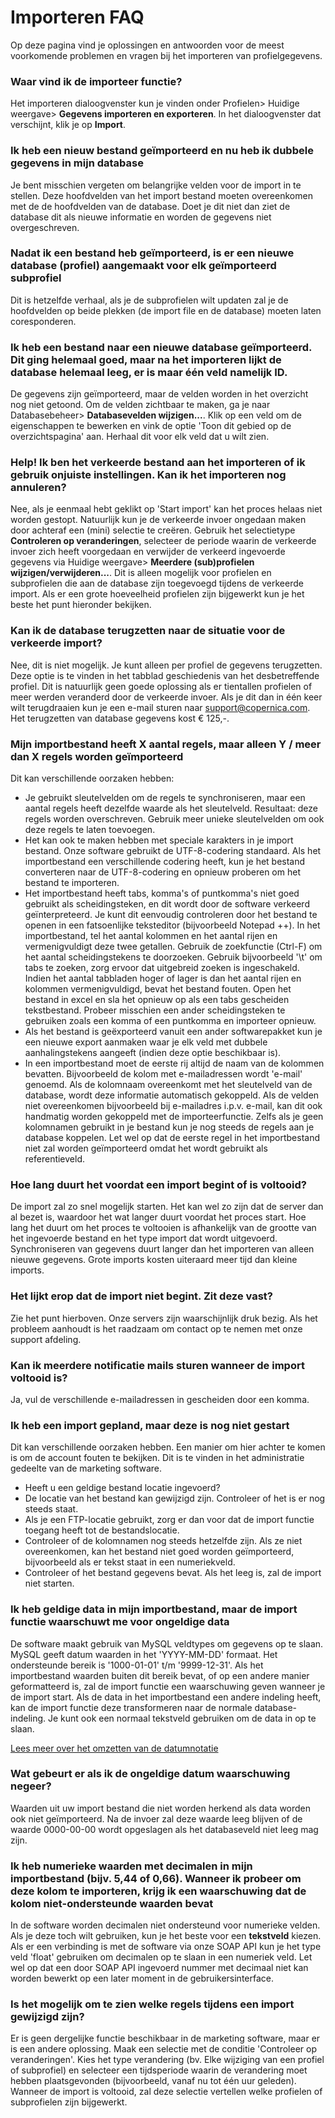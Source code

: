# Importeren FAQ

Op deze pagina vind je oplossingen en antwoorden voor de meest
voorkomende problemen en vragen bij het importeren van profielgegevens.

### Waar vind ik de importeer functie?

Het importeren dialoogvenster kun je vinden onder Profielen\> Huidige
weergave\> **Gegevens importeren en exporteren**. In het dialoogvenster
dat verschijnt, klik je op **Import**.

### Ik heb een nieuw bestand geïmporteerd en nu heb ik dubbele gegevens in mijn database

Je bent misschien vergeten om belangrijke velden voor de import in te
stellen. Deze hoofdvelden van het import bestand moeten overeenkomen met
de de hoofdvelden van de database. Doet je dit niet dan ziet de database
dit als nieuwe informatie en worden de gegevens niet overgeschreven.

### Nadat ik een bestand heb geïmporteerd, is er een nieuwe database (profiel) aangemaakt voor elk geïmporteerd subprofiel

Dit is hetzelfde verhaal, als je de subprofielen wilt updaten zal je de
hoofdvelden op beide plekken (de import file en de database) moeten
laten coresponderen.

### Ik heb een bestand naar een nieuwe database geïmporteerd. Dit ging helemaal goed, maar na het importeren lijkt de database helemaal leeg, er is maar één veld namelijk **ID**.

De gegevens zijn geïmporteerd, maar de velden worden in het overzicht
nog niet getoond. Om de velden zichtbaar te maken, ga je naar
Databasebeheer\> **Databasevelden wijzigen...**. Klik op een veld om de
eigenschappen te bewerken en vink de optie 'Toon dit gebied op de
overzichtspagina' aan. Herhaal dit voor elk veld dat u wilt zien.

### Help! Ik ben het verkeerde bestand aan het importeren of ik gebruik onjuiste instellingen. Kan ik het importeren nog annuleren?

Nee, als je eenmaal hebt geklikt op 'Start import' kan het proces helaas
niet worden gestopt. Natuurlijk kun je de verkeerde invoer ongedaan
maken door achteraf een (mini) selectie te creëren. Gebruik het
selectietype **Controleren op veranderingen**, selecteer de periode
waarin de verkeerde invoer zich heeft voorgedaan en verwijder de
verkeerd ingevoerde gegevens via Huidige weergave\> **Meerdere
(sub)profielen wijzigen/verwijderen...**. Dit is alleen mogelijk voor
profielen en subprofielen die aan de database zijn toegevoegd tijdens de
verkeerde import. Als er een grote hoeveelheid profielen zijn bijgewerkt
kun je het beste het punt hieronder bekijken.

### Kan ik de database terugzetten naar de situatie voor de verkeerde import?

Nee, dit is niet mogelijk. Je kunt alleen per profiel de gegevens
terugzetten. Deze optie is te vinden in het tabblad geschiedenis van het
desbetreffende profiel. Dit is natuurlijk geen goede oplossing als er
tientallen profielen of meer werden veranderd door de verkeerde invoer.
Als je dit dan in één keer wilt terugdraaien kun je een e-mail sturen
naar [support@copernica.com](mailto:support@copernica.com). Het
terugzetten van database gegevens kost € 125,-.

### Mijn importbestand heeft X aantal regels, maar alleen Y / meer dan X regels worden geïmporteerd

Dit kan verschillende oorzaken hebben:

-   Je gebruikt sleutelvelden om de regels te synchroniseren, maar een
    aantal regels heeft dezelfde waarde als het sleutelveld. Resultaat:
    deze regels worden overschreven. Gebruik meer unieke sleutelvelden
    om ook deze regels te laten toevoegen.
-   Het kan ook te maken hebben met speciale karakters in je import
    bestand. Onze software gebruikt de UTF-8-codering standaard. Als het
    importbestand een verschillende codering heeft, kun je het bestand
    converteren naar de UTF-8-codering en opnieuw proberen om het
    bestand te importeren.
-   Het importbestand heeft tabs, komma's of puntkomma's niet goed
    gebruikt als scheidingsteken, en dit wordt door de software verkeerd
    geïnterpreteerd. Je kunt dit eenvoudig controleren door het bestand
    te openen in een fatsoenlijke teksteditor (bijvoorbeeld Notepad ++).
    In het importbestand, tel het aantal kolommen en het aantal rijen en
    vermenigvuldigt deze twee getallen. Gebruik de zoekfunctie (Ctrl-F)
    om het aantal scheidingstekens te doorzoeken. Gebruik bijvoorbeeld
    '\\t' om tabs te zoeken, zorg ervoor dat uitgebreid zoeken is
    ingeschakeld. Indien het aantal tabbladen hoger of lager is dan het
    aantal rijen en kolommen vermenigvuldigd, bevat het bestand fouten.
    Open het bestand in excel en sla het opnieuw op als een tabs
    gescheiden tekstbestand. Probeer misschien een ander scheidingsteken
    te gebruiken zoals een komma of een puntkomma en importeer opnieuw.
-   Als het bestand is geëxporteerd vanuit een ander softwarepakket kun
    je een nieuwe export aanmaken waar je elk veld met dubbele
    aanhalingstekens aangeeft (indien deze optie beschikbaar is).
-   In een importbestand moet de eerste rij altijd de naam van de
    kolommen bevatten. Bijvoorbeeld de kolom met e-mailadressen wordt
    'e-mail' genoemd. Als de kolomnaam overeenkomt met het sleutelveld
    van de database, wordt deze informatie automatisch gekoppeld. Als de
    velden niet overeenkomen bijvoorbeeld bij e-mailadres i.p.v. e-mail,
    kan dit ook handmatig worden gekoppeld met de importeerfunctie.
    Zelfs als je geen kolomnamen gebruikt in je bestand kun je nog
    steeds de regels aan je database koppelen. Let wel op dat de eerste
    regel in het importbestand niet zal worden geïmporteerd omdat het
    wordt gebruikt als referentieveld.

### Hoe lang duurt het voordat een import begint of is voltooid?

De import zal zo snel mogelijk starten. Het kan wel zo zijn dat de
server dan al bezet is, waardoor het wat langer duurt voordat het proces
start. Hoe lang het duurt om het proces te voltooien is afhankelijk van
de grootte van het ingevoerde bestand en het type import dat wordt
uitgevoerd. Synchroniseren van gegevens duurt langer dan het importeren
van alleen nieuwe gegevens. Grote imports kosten uiteraard meer tijd dan
kleine imports.

### Het lijkt erop dat de import niet begint. Zit deze vast?

Zie het punt hierboven. Onze servers zijn waarschijnlijk druk bezig. Als
het probleem aanhoudt is het raadzaam om contact op te nemen met onze
support afdeling.

### Kan ik meerdere notificatie mails sturen wanneer de import voltooid is?

Ja, vul de verschillende e-mailadressen in gescheiden door een komma.

### Ik heb een import gepland, maar deze is nog niet gestart

Dit kan verschillende oorzaken hebben. Een manier om hier achter te
komen is om de account fouten te bekijken. Dit is te vinden in het
administratie gedeelte van de marketing software.

-   Heeft u een geldige bestand locatie ingevoerd?
-   De locatie van het bestand kan gewijzigd zijn. Controleer of het is
    er nog steeds staat.
-   Als je een FTP-locatie gebruikt, zorg er dan voor dat de import
    functie toegang heeft tot de bestandslocatie.
-   Controleer of de kolomnamen nog steeds hetzelfde zijn. Als ze niet
    overeenkomen, kan het bestand niet goed worden geïmporteerd,
    bijvoorbeeld als er tekst staat in een numeriekveld.
-   Controleer of het bestand gegevens bevat. Als het leeg is, zal de
    import niet starten.

### Ik heb geldige data in mijn importbestand, maar de import functie waarschuwt me voor ongeldige data

De software maakt gebruik van MySQL veldtypes om gegevens op te slaan.
MySQL geeft datum waarden in het 'YYYY-MM-DD' formaat. Het ondersteunde
bereik is '1000-01-01' t/m '9999-12-31'. Als het importbestand waarden
buiten dit bereik bevat, of op een andere manier geformatteerd is, zal
de import functie een waarschuwing geven wanneer je de import start. Als
de data in het importbestand een andere indeling heeft, kan de import
functie deze transformeren naar de normale database-indeling. Je kunt
ook een normaal tekstveld gebruiken om de data in op te slaan.

[Lees meer over het omzetten van de
datumnotatie](./importing-dates-with-format-conversion.md)

### Wat gebeurt er als ik de ongeldige datum waarschuwing negeer?

Waarden uit uw import bestand die niet worden herkend als data worden
ook niet geïmporteerd. Na de invoer zal deze waarde leeg blijven of de
waarde 0000-00-00 wordt opgeslagen als het databaseveld niet leeg mag
zijn.

### Ik heb numerieke waarden met decimalen in mijn importbestand (bijv. 5,44 of 0,66). Wanneer ik probeer om deze kolom te importeren, krijg ik een waarschuwing dat de kolom niet-ondersteunde waarden bevat

In de software worden decimalen niet ondersteund voor numerieke velden.
Als je deze toch wilt gebruiken, kun je het beste voor een **tekstveld**
kiezen. Als er een verbinding is met de software via onze SOAP API kun
je het type veld 'float' gebruiken om decimalen op te slaan in een
numeriek veld. Let wel op dat een door SOAP API ingevoerd nummer met
decimaal niet kan worden bewerkt op een later moment in de
gebruikersinterface.

### Is het mogelijk om te zien welke regels tijdens een import gewijzigd zijn?

Er is geen dergelijke functie beschikbaar in de marketing software, maar
er is een andere oplossing. Maak een selectie met de conditie
'Controleer op veranderingen'. Kies het type verandering (bv. Elke
wijziging van een profiel of subprofiel) en selecteer een tijdsperiode
waarin de verandering moet hebben plaatsgevonden (bijvoorbeeld, vanaf nu
tot één uur geleden). Wanneer de import is voltooid, zal deze selectie
vertellen welke profielen of subprofielen zijn bijgewerkt.

